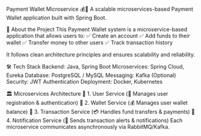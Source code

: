 Payment Wallet Microservice 💰🚀
A scalable microservices-based Payment Wallet application built with Spring Boot.

📌 About the Project
This Payment Wallet system is a microservice-based application that allows users to: ✅ Create an account
✅ Add funds to their wallet
✅ Transfer money to other users
✅ Track transaction history

It follows clean architecture principles and ensures scalability and reliability.

🛠 Tech Stack
Backend: Java, Spring Boot
Microservices: Spring Cloud, Eureka
Database: PostgreSQL / MySQL
Messaging: Kafka (Optional)
Security: JWT Authentication
Deployment: Docker, Kubernetes

🏛 Microservices Architecture
🔹 1. User Service (🔄 Manages user registration & authentication)
🔹 2. Wallet Service (💰 Manages user wallet balance)
🔹 3. Transaction Service (💳 Handles fund transfers & payments)
🔹 4. Notification Service (📩 Sends transaction alerts & notifications)
Each microservice communicates asynchronously via RabbitMQ/Kafka.



